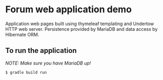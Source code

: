 # Forum web application demo

Application web pages built using thymeleaf templating and Undertow HTTP web server. Persistence provided by MariaDB and data access by Hibernate ORM.

## To run the application

*NOTE: Make sure you have MariaDB up!*

```
$ gradle build run
```
